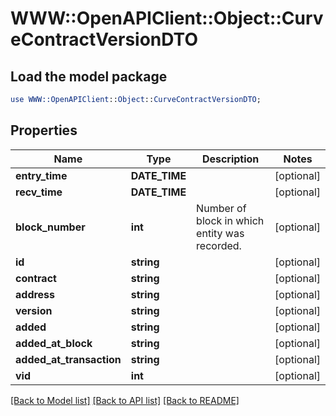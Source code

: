 # WWW::OpenAPIClient::Object::CurveContractVersionDTO

## Load the model package
```perl
use WWW::OpenAPIClient::Object::CurveContractVersionDTO;
```

## Properties
Name | Type | Description | Notes
------------ | ------------- | ------------- | -------------
**entry_time** | **DATE_TIME** |  | [optional] 
**recv_time** | **DATE_TIME** |  | [optional] 
**block_number** | **int** | Number of block in which entity was recorded. | [optional] 
**id** | **string** |  | [optional] 
**contract** | **string** |  | [optional] 
**address** | **string** |  | [optional] 
**version** | **string** |  | [optional] 
**added** | **string** |  | [optional] 
**added_at_block** | **string** |  | [optional] 
**added_at_transaction** | **string** |  | [optional] 
**vid** | **int** |  | [optional] 

[[Back to Model list]](../README.md#documentation-for-models) [[Back to API list]](../README.md#documentation-for-api-endpoints) [[Back to README]](../README.md)


